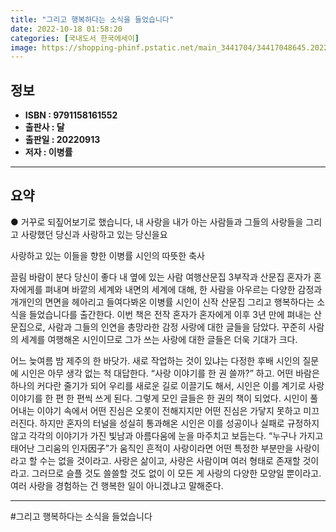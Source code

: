 ```yaml
---
title: "그리고 행복하다는 소식을 들었습니다"
date: 2022-10-18 01:58:20
categories: [국내도서 한국에세이]
image: https://shopping-phinf.pstatic.net/main_3441704/34417048645.20220915093438.jpg
---
```


## **정보**

- **ISBN : 9791158161552**
- **출판사 : 달**
- **출판일 : 20220913**
- **저자 : 이병률**

------



## **요약**

● 거꾸로 되짚어보기로 했습니다, 내 사랑을
내가 아는 사람들과 그들의 사랑들을
그리고 사랑했던 당신과 사랑하고 있는 당신을요

사랑하고 있는 이들을 향한 이병률 시인의 따뜻한 축사

끌림 바람이 분다 당신이 좋다 내 옆에 있는 사람 여행산문집 3부작과 산문집 혼자가 혼자에게를 펴내며 바깥의 세계와 내면의 세계에 대해, 한 사람을 아우르는 다양한 감정과 개개인의 면면을 헤아리고 들여다봐온 이병률 시인이 신작 산문집 그리고 행복하다는 소식을 들었습니다를 출간한다. 이번 책은 전작 혼자가 혼자에게 이후 3년 만에 펴내는 산문집으로, 사람과 그들의 인연을 총망라한 감정 사랑에 대한 글들을 담았다. 꾸준히 사람의 세계를 여행해온 시인이므로 그가 쓰는 사랑에 대한 글들은 더욱 기대가 크다.

어느 늦여름 밤 제주의 한 바닷가. 새로 작업하는 것이 있냐는 다정한 후배 시인의 질문에 시인은 아무 생각 없는 척 대답한다. “사랑 이야기를 한 권 쓸까?” 하고. 어떤 바람은 하나의 커다란 줄기가 되어 우리를 새로운 길로 이끌기도 해서, 시인은 이를 계기로 사랑 이야기를 한 편 한 편씩 쓰게 된다. 그렇게 모인 글들은 한 권의 책이 되었다. 시인이 풀어내는 이야기 속에서 어떤 진심은 오롯이 전해지지만 어떤 진심은 가닿지 못하고 미끄러진다. 하지만 혼자의 터널을 성실히 통과해온 시인은 이를 성공이나 실패로 규정하지 않고 각각의 이야기가 가진 빛남과 아름다움에 눈을 마주치고 보듬는다. “누구나 가지고 태어난 그리움의 인자因子”가 움직인 흔적이 사랑이라면 어떤 특정한 부분만을 사랑이라고 할 수는 없을 것이라고. 사랑은 삶이고, 사랑은 사람이며 여러 형태로 존재할 것이라고. 그러므로 슬플 것도 쓸쓸할 것도 없이 이 모든 게 사랑의 다양한 모양일 뿐이라고. 여러 사랑을 경험하는 건 행복한 일이 아니겠냐고 말해준다.

------

#그리고 행복하다는 소식을 들었습니다


